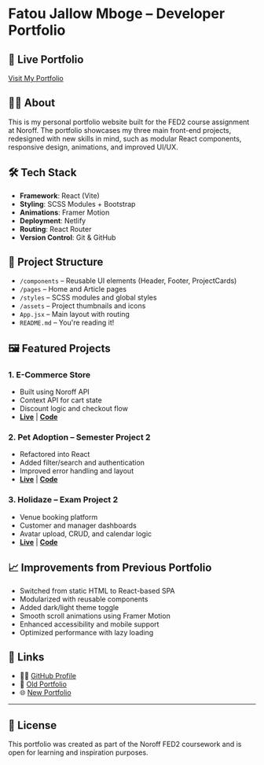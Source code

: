 # Fatou Jallow Mboge – Developer Portfolio

## 🚀 Live Portfolio  
[Visit My Portfolio](https://fatouporto.netlify.app)

## 🧑‍💻 About

This is my personal portfolio website built for the FED2 course assignment at Noroff. The portfolio showcases my three main front-end projects, redesigned with new skills in mind, such as modular React components, responsive design, animations, and improved UI/UX.

## 🛠️ Tech Stack

- **Framework**: React (Vite)
- **Styling**: SCSS Modules + Bootstrap
- **Animations**: Framer Motion
- **Deployment**: Netlify
- **Routing**: React Router
- **Version Control**: Git & GitHub

## 📁 Project Structure

- `/components` – Reusable UI elements (Header, Footer, ProjectCards)
- `/pages` – Home and Article pages
- `/styles` – SCSS modules and global styles
- `/assets` – Project thumbnails and icons
- `App.jsx` – Main layout with routing
- `README.md` – You're reading it!

## 🖼️ Featured Projects

### 1. E-Commerce Store  
- Built using Noroff API  
- Context API for cart state  
- Discount logic and checkout flow  
- **[Live](https://onlinestore1230.netlify.app/)** | **[Code](https://github.com/fantadiallo/my-ecommerce-store)**

### 2. Pet Adoption – Semester Project 2  
- Refactored into React  
- Added filter/search and authentication  
- Improved error handling and layout  
- **[Live](https://mypetsemester2.netlify.app/)** | **[Code](https://github.com/fantadiallo/SemesterProject2/)**

### 3. Holidaze – Exam Project 2  
- Venue booking platform  
- Customer and manager dashboards  
- Avatar upload, CRUD, and calendar logic  
- **[Live](https://holidazebnb.netlify.app/)** | **[Code](https://github.com/fantadiallo/HolidazeSemesterproject)**

## 📈 Improvements from Previous Portfolio

- Switched from static HTML to React-based SPA
- Modularized with reusable components
- Added dark/light theme toggle
- Smooth scroll animations using Framer Motion
- Enhanced accessibility and mobile support
- Optimized performance with lazy loading

## 🔗 Links

- 🧑‍💼 [GitHub Profile](https://github.com/fantadiallo)
- 📄 [Old Portfolio](https://protofoliofatou.netlify.app)
- 🌐 [New Portfolio](https://fatouporto.netlify.app)

---

## 📝 License

This portfolio was created as part of the Noroff FED2 coursework and is open for learning and inspiration purposes.

